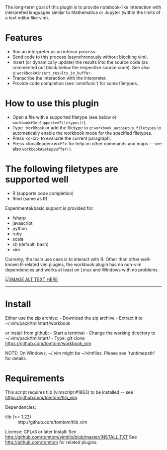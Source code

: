 The long-term goal of this plugin is to provide notebook-like interaction with 
interpreted languages similar to Mathematica or Jupyter (within the limits 
of a text editor like vim).

# Features
- Run an interpreter as an inferior process.
- Send code to this process (asynchronously without blocking vim).
- Insert (or dynamically update) the results into the source code (as 
  commented out block below the respective source code). See also 
  `g:workbook#insert_results_in_buffer`.
- Transcribe the interaction with the interpreter.
- Provide code completion (see 'omnifunc') for some filetypes.

# How to use this plugin
- Open a file with a supported filetype (see below or 
  `workbook#GetSupportedFiletypes()`).
- Type `:Workbook` or add the filetype to `g:workbook_autosetup_filetypes` to 
  automatically enable the workbook mode for the specified filetypes.
- Press \<c-cr> to evaluate the current paragraph.
- Press \<localleader>w\<F1> for help on other commands and maps -- see also 
  `workbook#SetupBuffer()`.

# The following filetypes are supported well
- R (supports code completion)
- Rmd (same as R)

Experimental/basic support is provided for:
- fsharp
- javascript
- python
- ruby
- scala
- sh (default: bash)
- vim

Currenty, the main use case is to interact with R. Other than other 
well-known R-related vim plugins, the workbook plugin has no non-vim 
dependencies and works at least on Linux and Windows with no problems.

[![IMAGE ALT TEXT HERE](https://img.youtube.com/vi/hY_kNRKWIH0/0.jpg)](https://www.youtube.com/watch?v=hY_kNRKWIH0)


-----------------------------------------------------------------------

# Install

Either use the zip archive:
    - Download the zip archive
    - Extract it to ~/.vim/pack/tml/start/workbook

or install from github:
    - Start a terminal
    - Change the working directory to ~/.vim/pack/tml/start/
    - Type: git clone https://github.com/tomtom/workbook_vim

NOTE: On Windows, ~/.vim might be ~/vimfiles. Please see 'runtimepath' for 
details.


# Requirements

This script requires tlib (vimscript #1863) to be installed -- see 
https://github.com/tomtom/tlib_vim.




Dependencies:
<dl>
<dt>tlib (>= 1.22)</dt><dd>http://github.com/tomtom/tlib_vim</dd>
</dl>

License: GPLv3 or later
Install: See http://github.com/tomtom/vimtlib/blob/master/INSTALL.TXT
See http://github.com/tomtom for related plugins.

